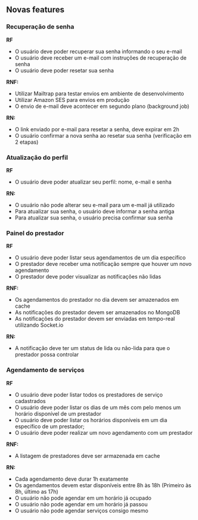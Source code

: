 ## Novas features

###  Recuperação de senha
**RF**
- O usuário deve poder recuperar sua senha informando o seu e-mail
- O usuário deve receber um e-mail com instruções de recuperação de senha
- O usuário deve poder resetar sua senha

**RNF:**
- Utilizar Mailtrap para testar envios em ambiente de desenvolvimento
- Utilizar Amazon SES para envios em produção
- O envio de e-mail deve acontecer em segundo plano (background job)

**RN:**
- O link enviado por e-mail para resetar a senha, deve expirar em 2h
- O usuário confirmar a nova senha ao resetar sua senha (verificação em 2 etapas)


###  Atualização do perfil
**RF**
- O usuário deve poder atualizar seu perfil: nome, e-mail e senha

**RN:**
- O usuário não pode alterar seu e-mail para um e-mail já utilizado
- Para atualizar sua senha, o usuário deve informar a senha antiga
- Para atualizar sua senha, o usuário precisa confirmar sua senha

###  Painel do prestador
**RF**
- O usuário deve poder listar seus agendamentos de um dia específico
- O prestador deve receber uma notificação sempre que houver um novo agendamento
- O prestador deve poder visualizar as notificações não lidas

**RNF:**
- Os agendamentos do prestador no dia devem ser amazenados em cache
- As notificações do prestador devem ser amazenados no MongoDB
- As notificações do prestador devem ser enviadas em tempo-real utilizando Socket.io

**RN:**
- A notificação deve ter um status de lida ou não-lida para que o prestador possa controlar

###  Agendamento de serviços
**RF**
- O usuário deve poder listar todos os prestadores de serviço cadastrados
- O usuário deve poder listar os dias de um mês com pelo menos um horário disponível de um prestador
- O usuário deve poder listar os horários disponíveis em um dia específico de um prestador;
- O usuário deve poder realizar um novo agendamento com um prestador

**RNF:**
- A listagem de prestadores deve ser armazenada em cache

**RN:**
- Cada agendamento deve durar 1h exatamente
- Os agendamentos devem estar disponíveis entre 8h às 18h (Primeiro às 8h, último as 17h)
- O usuário não pode agendar em um horário já ocupado
- O usuário não pode agendar em um horário já passou
- O usuário não pode agendar serviços consigo mesmo
